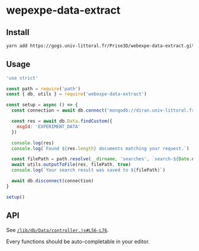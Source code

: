 # wepexpe-data-extract

## Install
```sh
yarn add https://gogs.univ-littoral.fr/Prise3D/webexpe-data-extract.git
```

## Usage
```js
'use strict'

const path = require('path')
const { db, utils } = require('webexpe-data-extract')

const setup = async () => {
  const connection = await db.connect('mongodb://diran.univ-littoral.fr:27017/webexpe')

  const res = await db.Data.findCustom({
    msgId: 'EXPERIMENT_DATA'
  })

  console.log(res)
  console.log(`Found ${res.length} documents matching your request.`)

  const filePath = path.resolve(__dirname, 'searches', `search-${Date.now()}.json`)
  await utils.outputToFile(res, filePath, true)
  console.log(`Your search result was saved to ${filePath}`)

  await db.disconnect(connection)
}

setup()
```

## API
See [`/lib/db/Data/controller.js#L56-L76`](./lib/db/Data/controller.js#L56-L76).

Every functions should be auto-completable in your editor.
